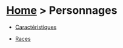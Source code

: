 # [Home](rpg-planeswalkers) > Personnages  
  
  

- [Caractéristiques](caracteristiques/index.md)  
  
- [Races](races/index.md)  
